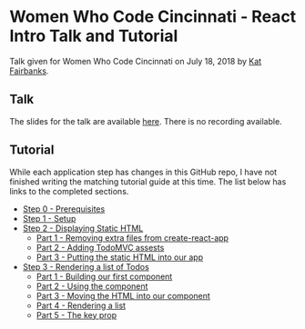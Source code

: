 # Women Who Code Cincinnati - React Intro Talk and Tutorial

Talk given for Women Who Code Cincinnati on July 18, 2018 by [Kat Fairbanks](https://github.com/katzenbar).

## Talk

The slides for the talk are available [here](https://github.com/WomenWhoCodeCincy/2018-july-react-intro/blob/master/slides.pdf). There is no recording available.

## Tutorial

While each application step has changes in this GitHub repo, I have not finished writing the matching tutorial guide at this time. The list below has links to the completed sections.

- [Step 0 - Prerequisites](https://github.com/WomenWhoCodeCincy/2018-july-react-intro/blob/master/tutorial/step-00--prerequisites.md)
- [Step 1 - Setup](https://github.com/WomenWhoCodeCincy/2018-july-react-intro/blob/master/tutorial/step-01--setup.md)
- [Step 2 - Displaying Static HTML](https://github.com/WomenWhoCodeCincy/2018-july-react-intro/blob/master/tutorial/step-02--static-html.md)
  - [Part 1 - Removing extra files from create-react-app](https://github.com/WomenWhoCodeCincy/2018-july-react-intro/blob/master/tutorial/step-02--static-html.md#part-1---removing-extra-files-from-create-react-app)
  - [Part 2 - Adding TodoMVC assests](https://github.com/WomenWhoCodeCincy/2018-july-react-intro/blob/master/tutorial/step-02--static-html.md#part-2---adding-todomvc-assests)
  - [Part 3 - Putting the static HTML into our app](https://github.com/WomenWhoCodeCincy/2018-july-react-intro/blob/master/tutorial/step-02--static-html.md#part-3---putting-the-static-html-into-our-app)
- [Step 3 - Rendering a list of Todos](https://github.com/WomenWhoCodeCincy/2018-july-react-intro/blob/master/tutorial/step-03--rendering-lists-of-todos.md)
  - [Part 1 - Building our first component](https://github.com/WomenWhoCodeCincy/2018-july-react-intro/blob/master/tutorial/step-03--rendering-lists-of-todos.md#part-1---building-our-first-component)
  - [Part 2 - Using the component](https://github.com/WomenWhoCodeCincy/2018-july-react-intro/blob/master/tutorial/step-03--rendering-lists-of-todos.md#part-2---using-the-component)
  - [Part 3 - Moving the HTML into our component](https://github.com/WomenWhoCodeCincy/2018-july-react-intro/blob/master/tutorial/step-03--rendering-lists-of-todos.md#part-3---moving-the-html-into-our-component)
  - [Part 4 - Rendering a list](https://github.com/WomenWhoCodeCincy/2018-july-react-intro/blob/master/tutorial/step-03--rendering-lists-of-todos.md#part-4---rendering-a-list)
  - [Part 5 - The key prop](https://github.com/WomenWhoCodeCincy/2018-july-react-intro/blob/master/tutorial/step-03--rendering-lists-of-todos.md#part-5---the-key-prop)
